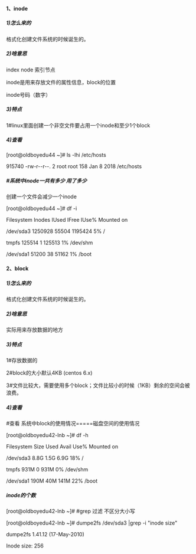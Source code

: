#### 1、inode

##### 1\)怎么来的

格式化创建文件系统的时候诞生的。

##### 2\)啥意思

index node 索引节点

inode是用来存放文件的属性信息，block的位置

inode号码（数字）

##### 3\)特点

  1\#linux里面创建一个非空文件要占用一个inode和至少1个block

##### 4\)查看 

\[root@oldboyedu44 ~\]\# ls -lhi /etc/hosts

915740 -rw-r--r--. 2 root root 158 Jan  8  2018 /etc/hosts

##### \#系统中inode一共有多少 用了多少

创建一个文件会减少一个inode

\[root@oldboyedu44 ~\]\# df -i

Filesystem      Inodes   IUsed   IFree IUse% Mounted on

/dev/sda3      1250928  55504 1195424    5% /

tmpfs           125514     1  125513    1% /dev/shm

/dev/sda1        51200    38   51162    1% /boot

#### 2、block

##### 1\)怎么来的

格式化创建文件系统的时候诞生的。

##### 2\)啥意思

实际用来存放数据的地方

##### 3\)特点 

  1\#存放数据的

  2\#block的大小默认4KB \(centos 6.x\)

  3\#文件比较大，需要使用多个block；文件比较小的时候（1KB）剩余的空间会被浪费。

##### 4\)查看

  \#查看 系统中block的使用情况=====磁盘空间的使用情况

\[root@oldboyedu42-lnb ~\]\# df -h

Filesystem      Size  Used Avail Use% Mounted on

/dev/sda3       8.8G  1.5G  6.9G  18% /

tmpfs           931M     0  931M   0% /dev/shm

/dev/sda1       190M   40M  141M  22% /boot

##### inode的个数

\[root@oldboyedu42-lnb ~\]\# \#grep 过滤 不区分大小写

\[root@oldboyedu42-lnb ~\]\# dumpe2fs /dev/sda3 \|grep -i "inode size"

dumpe2fs 1.41.12 \(17-May-2010\)

Inode size:	          256

